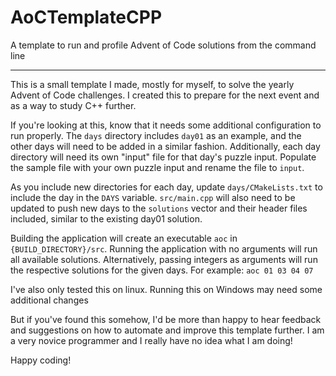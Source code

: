 # AoCTemplateCPP
A template to run and profile Advent of Code solutions from the command line
___
This is a small template I made, mostly for myself, to solve the yearly Advent of Code challenges. I created this to prepare for the next event and as a way to study C++ further.

If you're looking at this, know that it needs some additional configuration to run properly. The `days` directory includes `day01` as an example, and the other days will need to be added in a similar fashion. Additionally, each day directory will need its own "input" file for that day's puzzle input. Populate the sample file with your own puzzle input and rename the file to `input`.

As you include new directories for each day, update `days/CMakeLists.txt` to include the day in the `DAYS` variable. `src/main.cpp` will also need to be updated to push new days to the `solutions` vector and their header files included, similar to the existing day01 solution.

Building the application will create an executable `aoc` in `{BUILD_DIRECTORY}/src`.
Running the application with no arguments will run all available solutions. Alternatively, passing integers as arguments will run the respective solutions for the given days. For example:
`aoc 01 03 04 07`

I've also only tested this on linux. Running this on Windows may need some additional changes

But if you've found this somehow, I'd be more than happy to hear feedback and suggestions on how to automate and improve this template further. I am a very novice programmer and I really have no idea what I am doing! 

Happy coding!
